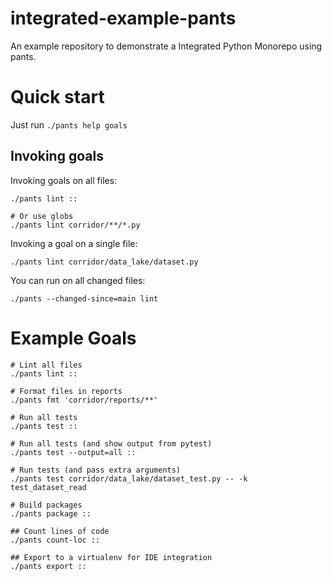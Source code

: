 # integrated-example-pants
An example repository to demonstrate a Integrated Python Monorepo using pants.

# Quick start

Just run `./pants help goals`

## Invoking goals

Invoking goals on all files:

```
./pants lint ::

# Or use globs
./pants lint corridor/**/*.py
```

Invoking a goal on a single file:

```
./pants lint corridor/data_lake/dataset.py
```

You can run on all changed files:

```
./pants --changed-since=main lint
```

# Example Goals

```
# Lint all files
./pants lint ::

# Format files in reports
./pants fmt 'corridor/reports/**'

# Run all tests
./pants test ::

# Run all tests (and show output from pytest)
./pants test --output=all ::

# Run tests (and pass extra arguments)
./pants test corridor/data_lake/dataset_test.py -- -k test_dataset_read

# Build packages
./pants package ::

## Count lines of code
./pants count-loc ::

## Export to a virtualenv for IDE integration
./pants export ::
```